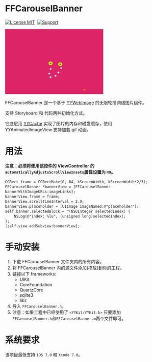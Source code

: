 FFCarouselBanner
==============
[![License MIT](https://img.shields.io/badge/license-MIT-green.svg?style=flat)](https://raw.githubusercontent.com/ibireme/YYWebImage/master/LICENSE)&nbsp;
[![Support](https://img.shields.io/badge/support-iOS%207%2B-blue.svg)](https://www.apple.com/nl/ios/)&nbsp;

![CaroselBannerGif](https://github.com/iostalks/FFCarouselBanner/blob/master/Demo/CaroselBannerGif.gif)

FFCarouselBanner 是一个基于 [YYWebImage](https://github.com/ibireme/YYWebImage) 的无限轮播网络图片组件。

支持 Storyboard 和 代码两种初始化方式。

它底层用 [YYCache](https://github.com/ibireme/YYCache) 实现了图片的内存和磁盘缓存，使用
 YYAnimatedImageView 支持加载 gif 动画。


用法
==============

**注意：必须将使用该控件的 ViewController 的 `automaticallyAdjustsScrollViewInsets`属性设置为 `NO`。**
	
	CGRect frame = CGRectMake(0, 64, kScreenWidth, kScreenWidth*2/3);
    FFCarouselBanner *bannerView = [FFCarouselBanner bannerWithImageURLs:imageLinks];
    bannerView.frame = frame;
    bannerView.scrollTimeInterval = 2.0;
    bannerView.placeholder = [UIImage imageNamed:@"placeholder"];
    self.banner.selectedBlock = ^(NSUInteger selectedIndex) {
        NSLog(@"index: %lu", (unsigned long)selectedIndex);
    };
    [self.view addSubview:bannerView];
    

手动安装
==============
1. 下载 FFCarouselBanner 文件夹内的所有内容。
2. 将 FFCarouselBanner 内的源文件添加(拖放)到你的工程。
3. 链接以下 frameworks:
	* UIKit
	* CoreFoundation
	* QuartzCore
	* sqlite3
	* libz
4. 导入 `FFCarouselBanner.h`。
5. 注意：如果工程中已经使用了 `<YYKit/YYKit.h>` 只要添加 `FFCarouselBanner.h`和`FFCarouselBanner.m`两个文件即可。
    
系统要求
==============
该项目最低支持 `iOS 7.0` 和 `Xcode 7.0`。